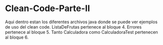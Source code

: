 # Clean-Code-Parte-II
Aqui dentro estan los diferentes archivos java donde se puede ver ejemplos de uso del clean code.
ListaDeFrutas pertenece al bloque 4.
Errores pertenece al bloque 5.
Tanto Calculadora como CalculadoraTest pertenecen al bloque 6.
